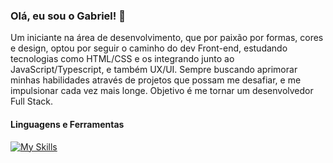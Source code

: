 ### Olá, eu sou o Gabriel! 👋

Um iniciante na área de desenvolvimento, que por paixão por formas, cores e design, optou por seguir o caminho do dev Front-end, estudando tecnologias como HTML/CSS e os integrando junto ao JavaScript/Typescript, e também UX/UI. Sempre buscando aprimorar minhas habilidades através de projetos que possam me desafiar, e me impulsionar cada vez mais longe. Objetivo é me tornar um desenvolvedor Full Stack.

#### Linguagens e Ferramentas
[![My Skills](https://skillicons.dev/icons?i=js,html,css,ts,react,tailwind&perline=3)](https://skillicons.dev)


